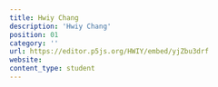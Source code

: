 ```yaml
---
title: Hwiy Chang
description: 'Hwiy Chang'
position: 01
category: ''
url: https://editor.p5js.org/HWIY/embed/yjZbu3drf
website:
content_type: student
---
```

